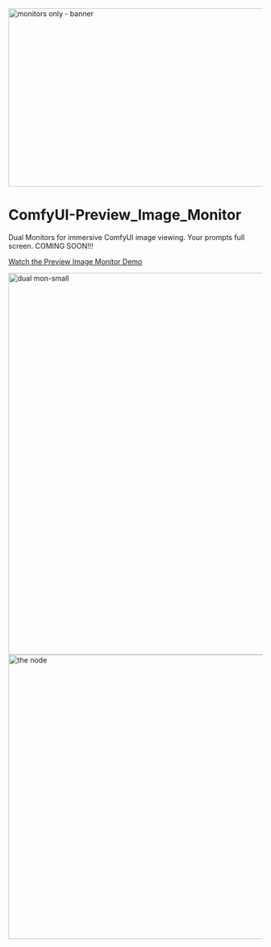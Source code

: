 <img width="1399" height="353" alt="monitors only - banner" src="https://github.com/user-attachments/assets/9e4159ac-ab89-4232-846c-0dadd3451514" />

# ComfyUI-Preview_Image_Monitor
Dual Monitors for immersive ComfyUI image viewing. Your prompts full screen. COMING SOON!!!

<a href="https://www.youtube.com/watch?v=YIYe2KDTLrA" target="_blank">Watch the Preview Image Monitor Demo</a>

<img width="1008" height="756" alt="dual mon-small" src="https://github.com/user-attachments/assets/6d6a9807-fea9-469d-9d9e-82475a48c91c" />
<img width="712" height="563" alt="the node" src="https://github.com/user-attachments/assets/f76eabda-e5b2-444f-beec-e5c09dbf8675" />
